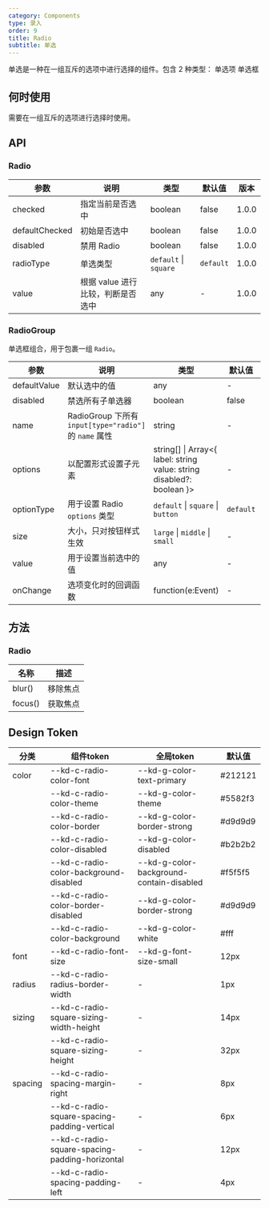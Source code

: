 ```yaml
---
category: Components
type: 录入
order: 9
title: Radio
subtitle: 单选
---
```


单选是一种在一组互斥的选项中进行选择的组件。包含 2 种类型：
单选项
单选框

## 何时使用
需要在一组互斥的选项进行选择时使用。


## API

### Radio

| 参数           | 说明                              | 类型                  | 默认值    | 版本   |
| -------------- | --------------------------------- | --------------------- | --------- | ------ |
| checked        | 指定当前是否选中                  | boolean               | false     | 1.0.0 |
| defaultChecked | 初始是否选中                      | boolean               | false     | 1.0.0 |
| disabled       | 禁用 Radio                        | boolean               | false     | 1.0.0 |
| radioType      | 单选类型                          | `default` \| `square` | `default` | 1.0.0 |
| value          | 根据 value 进行比较，判断是否选中 | any                   | -         | 1.0.0 |

### RadioGroup

单选框组合，用于包裹一组 `Radio`。

| 参数 | 说明 | 类型 | 默认值 | 版本 |
| --- | --- | --- | --- | --- |
| defaultValue | 默认选中的值 | any | - | 1.0.0 |
| disabled | 禁选所有子单选器 | boolean | false | 1.0.0 |
| name | RadioGroup 下所有 `input[type="radio"]` 的 `name` 属性 | string | - | 1.0.0 |
| options | 以配置形式设置子元素 | string\[] \| Array&lt;{ label: string value: string disabled?: boolean }> | - | 1.0.0 |
| optionType | 用于设置 Radio `options` 类型 | `default` \| `square` \| `button` | `default` | 1.0.0 |
| size | 大小，只对按钮样式生效 | `large` \| `middle` \| `small` | - | 1.0.0 |
| value | 用于设置当前选中的值 | any | - | 1.0.0 |
| onChange | 选项变化时的回调函数 | function(e:Event) | - | 1.0.0 |

## 方法

### Radio

| 名称    | 描述     |
| ------- | -------- |
| blur()  | 移除焦点 |
| focus() | 获取焦点 |

## Design Token

| 分类 | 组件token | 全局token | 默认值 |
| --- | --- | --- | --- |
| color | --kd-c-radio-color-font | --kd-g-color-text-primary | #212121 |
|  | --kd-c-radio-color-theme | --kd-g-color-theme | #5582f3 |
|  | --kd-c-radio-color-border | --kd-g-color-border-strong | #d9d9d9 |
|  | --kd-c-radio-color-disabled | --kd-g-color-disabled | #b2b2b2 |
|  | --kd-c-radio-color-background-disabled | --kd-g-color-background-contain-disabled | #f5f5f5 |
|  | --kd-c-radio-color-border-disabled | --kd-g-color-border-strong | #d9d9d9 |
|  | --kd-c-radio-color-background | --kd-g-color-white | #fff |
| font | --kd-c-radio-font-size | --kd-g-font-size-small | 12px |
| radius | --kd-c-radio-radius-border-width | - | 1px |
| sizing | --kd-c-radio-square-sizing-width-height | - | 14px |
|  | --kd-c-radio-square-sizing-height | - | 32px |
| spacing | --kd-c-radio-spacing-margin-right | - | 8px |
|  | --kd-c-radio-square-spacing-padding-vertical | - | 6px |
|  | --kd-c-radio-square-spacing-padding-horizontal | - | 12px |
|  | --kd-c-radio-spacing-padding-left | - | 4px |
